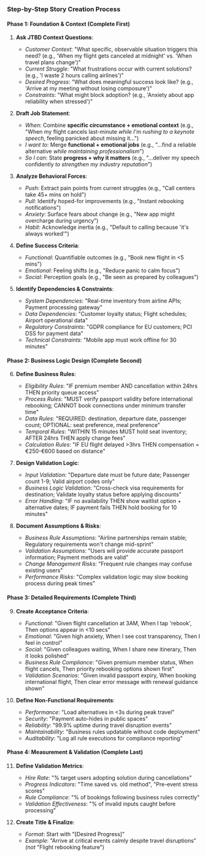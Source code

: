 ### **Step-by-Step Story Creation Process**

#### **Phase 1: Foundation & Context (Complete First)**

1. **Ask JTBD Context Questions**:
   - *Customer Context*: "What specific, observable situation triggers this need? (e.g., 'When my flight gets canceled at midnight' vs. 'When travel plans change')"
   - *Current Struggle*: "What frustrations occur with current solutions? (e.g., 'I waste 2 hours calling airlines')"
   - *Desired Progress*: "What does meaningful success look like? (e.g., 'Arrive at my meeting without losing composure')"
   - *Constraints*: "What might block adoption? (e.g., 'Anxiety about app reliability when stressed')"

2. **Draft Job Statement**:
   - *When*: Combine **specific circumstance + emotional context** (e.g., "When my flight cancels last-minute *while I'm rushing to a keynote speech*, feeling panicked about missing it...")
   - *I want to*: Merge **functional + emotional jobs** (e.g., "...find a reliable alternative *while maintaining professionalism*")
   - *So I can*: State **progress + why it matters** (e.g., "...deliver my speech confidently *to strengthen my industry reputation*")

3. **Analyze Behavioral Forces**:
   - *Push*: Extract pain points from current struggles (e.g., "Call centers take 45+ mins on hold")
   - *Pull*: Identify hoped-for improvements (e.g., "Instant rebooking notifications")
   - *Anxiety*: Surface fears about change (e.g., "New app might overcharge during urgency")
   - *Habit*: Acknowledge inertia (e.g., "Default to calling because 'it's always worked'")

4. **Define Success Criteria**:
   - *Functional*: Quantifiable outcomes (e.g., "Book new flight in <5 mins")
   - *Emotional*: Feeling shifts (e.g., "Reduce panic to calm focus")
   - *Social*: Perception goals (e.g., "Be seen as prepared by colleagues")

5. **Identify Dependencies & Constraints**:
   - *System Dependencies*: "Real-time inventory from airline APIs; Payment processing gateway"
   - *Data Dependencies*: "Customer loyalty status; Flight schedules; Airport operational data"
   - *Regulatory Constraints*: "GDPR compliance for EU customers; PCI DSS for payment data"
   - *Technical Constraints*: "Mobile app must work offline for 30 minutes"

#### **Phase 2: Business Logic Design (Complete Second)**

6. **Define Business Rules**:
   - *Eligibility Rules*: "IF premium member AND cancellation within 24hrs THEN priority queue access"
   - *Process Rules*: "MUST verify passport validity before international rebooking; CANNOT book connections under minimum transfer time"
   - *Data Rules*: "REQUIRED: destination, departure date, passenger count; OPTIONAL: seat preference, meal preference"
   - *Temporal Rules*: "WITHIN 15 minutes MUST hold seat inventory; AFTER 24hrs THEN apply change fees"
   - *Calculation Rules*: "IF EU flight delayed >3hrs THEN compensation = €250-€600 based on distance"

7. **Design Validation Logic**:
   - *Input Validation*: "Departure date must be future date; Passenger count 1-9; Valid airport codes only"
   - *Business Logic Validation*: "Cross-check visa requirements for destination; Validate loyalty status before applying discounts"
   - *Error Handling*: "IF no availability THEN show waitlist option + alternative dates; IF payment fails THEN hold booking for 10 minutes"

8. **Document Assumptions & Risks**:
   - *Business Rule Assumptions*: "Airline partnerships remain stable; Regulatory requirements won't change mid-sprint"
   - *Validation Assumptions*: "Users will provide accurate passport information; Payment methods are valid"
   - *Change Management Risks*: "Frequent rule changes may confuse existing users"
   - *Performance Risks*: "Complex validation logic may slow booking process during peak times"

#### **Phase 3: Detailed Requirements (Complete Third)**

9. **Create Acceptance Criteria**:
   - *Functional*: "Given flight cancellation at 3AM, When I tap 'rebook', Then options appear in <10 secs"
   - *Emotional*: "Given high anxiety, When I see cost transparency, Then I feel in control"
   - *Social*: "Given colleagues waiting, When I share new itinerary, Then it looks polished"
   - *Business Rule Compliance*: "Given premium member status, When flight cancels, Then priority rebooking options shown first"
   - *Validation Scenarios*: "Given invalid passport expiry, When booking international flight, Then clear error message with renewal guidance shown"

10. **Define Non-Functional Requirements**:
    - *Performance*: "Load alternatives in <3s during peak travel"
    - *Security*: "Payment auto-hides in public spaces"
    - *Reliability*: "99.9% uptime during travel disruption events"
    - *Maintainability*: "Business rules updatable without code deployment"
    - *Auditability*: "Log all rule executions for compliance reporting"

#### **Phase 4: Measurement & Validation (Complete Last)**

11. **Define Validation Metrics**:
    - *Hire Rate*: "% target users adopting solution during cancellations"
    - *Progress Indicators*: "Time saved vs. old method", "Pre-event stress scores"
    - *Rule Compliance*: "% of bookings following business rules correctly"
    - *Validation Effectiveness*: "% of invalid inputs caught before processing"

12. **Create Title & Finalize**:
    - *Format*: Start with "[Desired Progress]"
    - *Example*: "Arrive at critical events calmly despite travel disruptions" *(not* "Flight rebooking feature")
